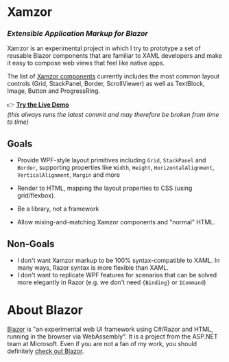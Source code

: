 # Xamzor
### _E**x**tensible **A**pplication **M**arkup for Bla**zor**_

Xamzor is an experimental project in which I try to prototype a set of reusable Blazor components that are familiar to XAML developers and make it easy to compose web views that feel like native apps.

The list of [Xamzor components](https://github.com/SvenEV/Xamzor/tree/master/Xamzor/UI/Components) currently includes the most common layout controls (Grid, StackPanel, Border, ScrollViewer) as well as TextBlock, Image, Button and ProgressRing.

👉 **[Try the Live Demo](http://xamzor.azurewebsites.net/)**  
*(this always runs the latest commit and may therefore be broken from time to time)*

## Goals
* Provide WPF-style layout primitives including `Grid`, `StackPanel` and `Border`, supporting properties like  `Width`, `Height`, `HorizontalAlignment`, `VerticalAlignment`, `Margin` and more

* Render to HTML, mapping the layout properties to CSS (using grid/flexbox).

* Be a library, not a framework

* Allow mixing-and-matching Xamzor components and "normal" HTML.

## Non-Goals
* I don't want Xamzor markup to be 100% syntax-compatible to XAML. In many ways, Razor syntax is more flexible than XAML.
* I don't want to replicate WPF features for scenarios that can be solved more elegantly in Razor (e.g. we don't need `{Binding}` or `ICommand`)

# About Blazor
[Blazor](https://github.com/aspnet/Blazor) is "an experimental web UI framework using C#/Razor and HTML, running in the browser via WebAssembly". It is a project from the ASP.NET team at Microsoft. Even if you are not a fan of my work, you should definitely [check out Blazor](https://github.com/aspnet/Blazor).
